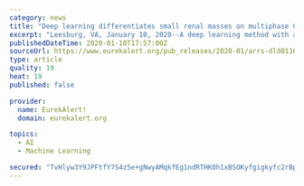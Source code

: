 ```yaml
---
category: news
title: "Deep learning differentiates small renal masses on multiphase CT"
excerpt: "Leesburg, VA, January 10, 2020--A deep learning method with a convolutional neural network (CNN) can support the evaluation of small solid renal masses in dynamic CT images with acceptable diagnostic performance, according to an article published ahead-of-print in the March issue of the American Journal of Roentgenology (AJR). Between 2012 and ..."
publishedDateTime: 2020-01-10T17:57:00Z
sourceUrl: https://www.eurekalert.org/pub_releases/2020-01/arrs-dld011020.php
type: article
quality: 19
heat: 19
published: false

provider:
  name: EurekAlert!
  domain: eurekalert.org

topics:
  - AI
  - Machine Learning

secured: "TvHlyw3Y9JPFtfY7S4z5e+gNwyAMqkfEg1ndRTHKOh1xBSOKyfgigkyfc2rBpIWAQ+lUOD+91RqqnqKrV6TM/FEDVPrhoa0kGFt93rNl3/o4fK86yxRg5+QGRYCCeuvBoZIO/MoeeqGgLzTk4+azORHio/Dk9wb8ncrSOfuFvt2EoxCk3V50Wfzbw7mMdKLQQxfawg7Pl63YCu/XAxeXorhMrpfBEBsc6s9lEavLEEtdfspA7FDXo6b6ZZWNAo4O41ruezb6dsVwDeiyYZKrFg==;n1JWIUYB8Tr8Tdfg7+GNWQ=="
---
```


